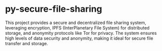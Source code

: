 # py-secure-file-sharing
This project provides a secure and decentralized file sharing system, leveraging encryption, IPFS (InterPlanetary File System) for distributed storage, and anonymity protocols like Tor for privacy. The system ensures high levels of data security and anonymity, making it ideal for secure file transfer and storage.
